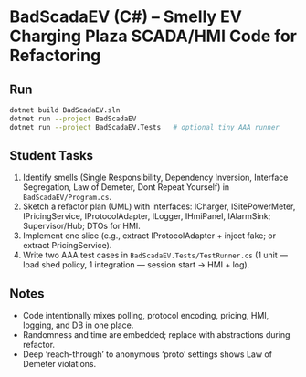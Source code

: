# BadScadaEV (C#) – Smelly EV Charging Plaza SCADA/HMI Code for Refactoring

## Run
```bash
dotnet build BadScadaEV.sln
dotnet run --project BadScadaEV
dotnet run --project BadScadaEV.Tests   # optional tiny AAA runner
```

## Student Tasks
1) Identify smells (Single Responsibility, Dependency Inversion, Interface Segregation, Law of Demeter, Dont Repeat Yourself) in `BadScadaEV/Program.cs`.
2) Sketch a refactor plan (UML) with interfaces: ICharger, ISitePowerMeter, IPricingService, IProtocolAdapter, ILogger, IHmiPanel, IAlarmSink; Supervisor/Hub; DTOs for HMI.
3) Implement one slice (e.g., extract IProtocolAdapter + inject fake; or extract PricingService).
4) Write two AAA test cases in `BadScadaEV.Tests/TestRunner.cs` (1 unit — load shed policy, 1 integration — session start → HMI + log).

## Notes
- Code intentionally mixes polling, protocol encoding, pricing, HMI, logging, and DB in one place.
- Randomness and time are embedded; replace with abstractions during refactor.
- Deep ‘reach-through’ to anonymous ‘proto’ settings shows Law of Demeter violations.
